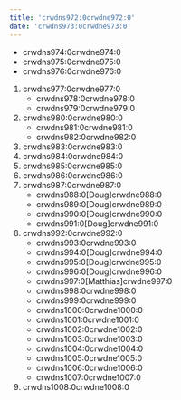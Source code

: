 ```yaml
---
title: 'crwdns972:0crwdne972:0'
date: 'crwdns973:0crwdne973:0'
---
```

<!-- Hello facilitator/notary! Thank you for your services. Here is some advice for facilitating coordination meetings:
  - Notify people 10 minutes before the meeting starts. (Watching the clock is not super fun, people will be grateful if you do it for them.)
  - Start at 10:00 sharp, or earlier if everyone is there. (Waiting is time-wasting, be a time-saver!)
  - Go through the ordered points in order, even if nothing has changed. (They are arranged to try and get the most relevant information to most people.)
  - Feel welcome to moderate conversation if it goes off-topic/too detailed. (Are listeners interested? Are speakers satisfied? Can you identify a sub-group?)
  - Stop the meeting at 11:00 latest. (There is always more to talk about and the important stuff will not be forgotten.)
  - Leave the room once the meeting has ended. (This sends a clear signal to everyone else that they can also leave and get on with their day.)
  - Upload the notes as soon as possible. (People can then be reminded of what happened and what they said they would do.)
  - Have fun!
-->

- crwdns974:0crwdne974:0
- crwdns975:0crwdne975:0
- crwdns976:0crwdne976:0

1. crwdns977:0crwdne977:0 
    - crwdns978:0crwdne978:0
    - crwdns979:0crwdne979:0
2. crwdns980:0crwdne980:0 
    - crwdns981:0crwdne981:0
    - crwdns982:0crwdne982:0
3. crwdns983:0crwdne983:0
4. crwdns984:0crwdne984:0
5. crwdns985:0crwdne985:0
6. crwdns986:0crwdne986:0
7. crwdns987:0crwdne987:0 
    - crwdns988:0[Doug]crwdne988:0
    - crwdns989:0[Doug]crwdne989:0
    - crwdns990:0[Doug]crwdne990:0
    - crwdns991:0[Doug]crwdne991:0
8. crwdns992:0crwdne992:0 
    - crwdns993:0crwdne993:0
    - crwdns994:0[Doug]crwdne994:0
    - crwdns995:0[Doug]crwdne995:0
    - crwdns996:0[Doug]crwdne996:0
    - crwdns997:0[Matthias]crwdne997:0
    - crwdns998:0crwdne998:0
    - crwdns999:0crwdne999:0
    - crwdns1000:0crwdne1000:0
    - crwdns1001:0crwdne1001:0
    - crwdns1002:0crwdne1002:0
    - crwdns1003:0crwdne1003:0
    - crwdns1004:0crwdne1004:0
    - crwdns1005:0crwdne1005:0
    - crwdns1006:0crwdne1006:0 
    - crwdns1007:0crwdne1007:0
9. crwdns1008:0crwdne1008:0